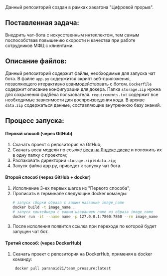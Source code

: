 Данный репозиторий создан в рамках хакатона "Цифровой прорыв". 

## Поставленная задача:
Внедрить чат-бота с искусственным интеллектом, тем самым поспособствав повышению скорости и качества при работе сотрудников МФЦ с клиентами.

## Описание файлов:
Данный репозиторий содержит файлы, необходимые для запуска чат бота. В файле `app.py` содержится скрипт веб-приложения, позволяющего итерактивно взаимодействовать с ботом. `Dockerfile` содержит описание конфигурации для докера. Папка `storage.zip` нужна для сохранения фидбека пользователя. `requirements.txt` содержит все необходимые зависимости для воспроизведения кода. В архиве `data.zip` содержаться данные, составляющие внутреннюю базу знаний.

## Процесс запуска:
#### Первый способ (через GitHub)
1. Скачать проект с репозитория на GitHub;
2. Скачать веса модели по ссылке [веса на Яндекс диске](https://disk.yandex.ru/d/TYXsBveHRjMKDA) и положить их в одну папку с проектом;
3. Распаковать директории `storage.zip` и `data.zip`;
4. Запуск файла app.py, приведет к запуску чат бота.


#### Второй способ (через GitHub + docker)
1. Исполнение 3-ех первых шагов из "Первого способа";
2. Прописать в терминале следующие docker команды:
   ```bash
   # запуск сборки образа с вашим название image_name
   docker build -t image_name .
   # запуск контейнера с вашим названием name из образа image_name
   docker run -it --name name -p 127.0.0.1:7860:7860 --rm image_name
   ```
3. После исполения появится ссылка при переходе по которой будет запущен чат бот.

#### Третий способ: (через DockerHub)
1. Скачать проект с репозитория на DockerHub, применяя в docker команду:
   ```bash
    docker pull paranoid21/team_pressure:latest
   ```
